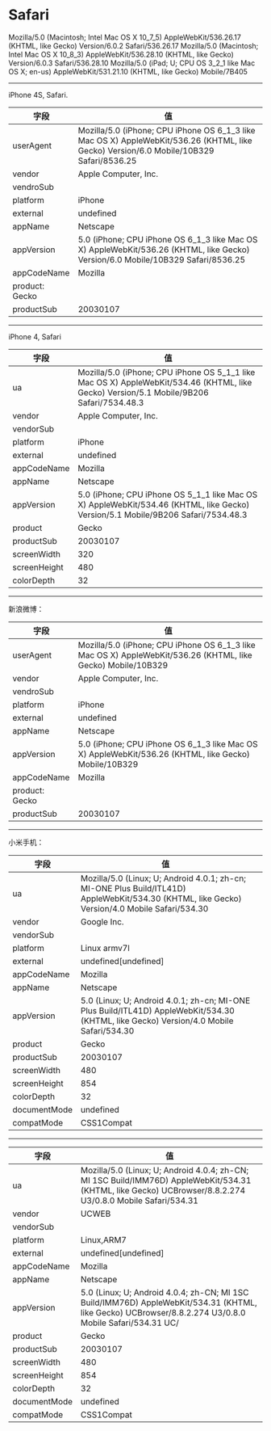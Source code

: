 
# Safari


Mozilla/5.0 (Macintosh; Intel Mac OS X 10_7_5) AppleWebKit/536.26.17 (KHTML, like Gecko) Version/6.0.2 Safari/536.26.17
Mozilla/5.0 (Macintosh; Intel Mac OS X 10_8_3) AppleWebKit/536.28.10 (KHTML, like Gecko) Version/6.0.3 Safari/536.28.10
Mozilla/5.0 (iPad; U; CPU OS 3_2_1 like Mac OS X; en-us) AppleWebKit/531.21.10 (KHTML, like Gecko) Mobile/7B405

----

iPhone 4S, Safari.

| 字段           | 值                                                                                                                                      |
|----------------|-----------------------------------------------------------------------------------------------------------------------------------------|
| userAgent      | Mozilla/5.0 (iPhone; CPU iPhone OS 6_1_3 like Mac OS X) AppleWebKit/536.26 (KHTML, like Gecko) Version/6.0 Mobile/10B329 Safari/8536.25 |
| vendor         | Apple Computer, Inc.                                                                                                                    |
| vendroSub      |                                                                                                                                         |
| platform       | iPhone                                                                                                                                  |
| external       | undefined                                                                                                                               |
| appName        | Netscape                                                                                                                                |
| appVersion     | 5.0 (iPhone; CPU iPhone OS 6_1_3 like Mac OS X) AppleWebKit/536.26 (KHTML, like Gecko) Version/6.0 Mobile/10B329 Safari/8536.25         |
| appCodeName    | Mozilla                                                                                                                                 |
| product: Gecko |                                                                                                                                         |
| productSub     | 20030107                                                                                                                                |

----

iPhone 4, Safari

| 字段         | 值                                                                                                                                       |
|--------------|------------------------------------------------------------------------------------------------------------------------------------------|
| ua           | Mozilla/5.0 (iPhone; CPU iPhone OS 5_1_1 like Mac OS X) AppleWebKit/534.46 (KHTML, like Gecko) Version/5.1 Mobile/9B206 Safari/7534.48.3 |
| vendor       | Apple Computer, Inc.                                                                                                                     |
| vendorSub    |                                                                                                                                          |
| platform     | iPhone                                                                                                                                   |
| external     | undefined                                                                                                                                |
| appCodeName  | Mozilla                                                                                                                                  |
| appName      | Netscape                                                                                                                                 |
| appVersion   | 5.0 (iPhone; CPU iPhone OS 5_1_1 like Mac OS X) AppleWebKit/534.46 (KHTML, like Gecko) Version/5.1 Mobile/9B206 Safari/7534.48.3         |
| product      | Gecko                                                                                                                                    |
| productSub   | 20030107                                                                                                                                 |
| screenWidth  | 320                                                                                                                                      |
| screenHeight | 480                                                                                                                                      |
| colorDepth   | 32                                                                                                                                       |

----

新浪微博：

| 字段           | 值                                                                                                           |
|----------------|--------------------------------------------------------------------------------------------------------------|
| userAgent      | Mozilla/5.0 (iPhone; CPU iPhone OS 6_1_3 like Mac OS X) AppleWebKit/536.26 (KHTML, like Gecko) Mobile/10B329 |
| vendor         | Apple Computer, Inc.                                                                                         |
| vendroSub      |                                                                                                              |
| platform       | iPhone                                                                                                       |
| external       | undefined                                                                                                    |
| appName        | Netscape                                                                                                     |
| appVersion     | 5.0 (iPhone; CPU iPhone OS 6_1_3 like Mac OS X) AppleWebKit/536.26 (KHTML, like Gecko) Mobile/10B329         |
| appCodeName    | Mozilla                                                                                                      |
| product: Gecko |                                                                                                              |
| productSub     | 20030107                                                                                                     |

----

小米手机：

| 字段         | 值                                                                                                                                             |   |
|--------------|------------------------------------------------------------------------------------------------------------------------------------------------|---|
| ua           | Mozilla/5.0 (Linux; U; Android 4.0.1; zh-cn; MI-ONE Plus Build/ITL41D) AppleWebKit/534.30 (KHTML, like Gecko) Version/4.0 Mobile Safari/534.30 |   |
| vendor       | Google Inc.                                                                                                                                    |   |
| vendorSub    |                                                                                                                                                |   |
| platform     | Linux armv7l                                                                                                                                   |   |
| external     | undefined[undefined]                                                                                                                           |   |
| appCodeName  | Mozilla                                                                                                                                        |   |
| appName      | Netscape                                                                                                                                       |   |
| appVersion   | 5.0 (Linux; U; Android 4.0.1; zh-cn; MI-ONE Plus Build/ITL41D) AppleWebKit/534.30 (KHTML, like Gecko) Version/4.0 Mobile Safari/534.30         |   |
| product      | Gecko                                                                                                                                          |   |
| productSub   | 20030107                                                                                                                                       |   |
| screenWidth  | 480                                                                                                                                            |   |
| screenHeight | 854                                                                                                                                            |   |
| colorDepth   | 32                                                                                                                                             |   |
| documentMode | undefined                                                                                                                                      |   |
| compatMode   | CSS1Compat                                                                                                                                     |   |

----

| 字段         | 值                                                                                                                                                         |
|--------------|------------------------------------------------------------------------------------------------------------------------------------------------------------|
| ua           | Mozilla/5.0 (Linux; U; Android 4.0.4; zh-CN; MI 1SC Build/IMM76D) AppleWebKit/534.31 (KHTML, like Gecko) UCBrowser/8.8.2.274 U3/0.8.0 Mobile Safari/534.31 |
| vendor       | UCWEB                                                                                                                                                      |
| vendorSub    |                                                                                                                                                            |
| platform     | Linux,ARM7                                                                                                                                                 |
| external     | undefined[undefined]                                                                                                                                       |
| appCodeName  | Mozilla                                                                                                                                                    |
| appName      | Netscape                                                                                                                                                   |
| appVersion   | 5.0 (Linux; U; Android 4.0.4; zh-CN; MI 1SC Build/IMM76D) AppleWebKit/534.31 (KHTML, like Gecko) UCBrowser/8.8.2.274 U3/0.8.0 Mobile Safari/534.31 UC/     |
| product      | Gecko                                                                                                                                                      |
| productSub   | 20030107                                                                                                                                                   |
| screenWidth  | 480                                                                                                                                                        |
| screenHeight | 854                                                                                                                                                        |
| colorDepth   | 32                                                                                                                                                         |
| documentMode | undefined                                                                                                                                                  |
| compatMode   | CSS1Compat                                                                                                                                                 |
